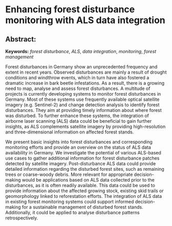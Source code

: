 
# Enhancing forest disturbance monitoring with ALS data integration

## Abstract: 

**Keywords:** *forest disturbance*, *ALS*, *data integration*, *monitoring*, *forest management*

Forest disturbances in Germany show an unprecedented frequency and extent in recent years. Observed disturbances are mainly a result of drought conditions and windthrow events, which in turn have also fostered a dramatic increase in bark beetle infestations. As a result, there is a growing need to map, analyse and assess forest disturbances. A multitude of projects is currently developing systems to monitor forest disturbances in Germany. Most of these systems use frequently available optical satellite imagery (e.g. Sentinel-2) and change detection analysis to identify forest disturbances. They aim at providing timely information about where forest was disturbed. To further enhance these systems, the integration of airborne laser scanning (ALS) data could be beneficial to gain further insights, as ALS complements satellite imagery by providing high-resolution and three-dimensional information on affected forest stands.

We present basic insights into forest disturbances and corresponding monitoring efforts and provide an overview on the status of ALS data availability in Germany. We investigate the potential of various ALS-based use cases to gather additional information for forest disturbance patches detected by satellite imagery. Post-disturbance ALS data could provide detailed information regarding the disturbed forest sites, such as remaining trees or coarse-woody debris. More relevant for appropriate decision-making would be applications based on ALS data collected prior to the disturbances, as it is often readily available. This data could be used to provide information about the affected growing stock, existing skid trails or geomorphology linked to reforestation efforts.
The integration of ALS data in existing forest monitoring systems could support informed decision-making for a sustainable management of disturbed forest stands. Additionally, it could be applied to analyse disturbance patterns retrospectively.